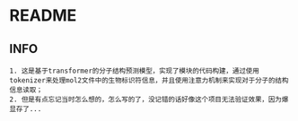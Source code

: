 # README
## INFO

    1. 这是基于transformer的分子结构预测模型，实现了模块的代码构建，通过使用tokenizer来处理mol2文件中的生物标识符信息，并且使用注意力机制来实现对于分子的结构信息读取；
    2. 但是有点忘记当时怎么想的，怎么写的了，没记错的话好像这个项目无法验证效果，因为爆显存了...


